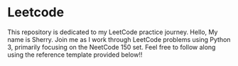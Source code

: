 # Leetcode
This repository is dedicated to my LeetCode practice journey.
Hello, My name is Sherry. Join me as I work through LeetCode problems using Python 3, primarily focusing on the NeetCode 150 set. 
Feel free to follow along using the reference template provided below!!
